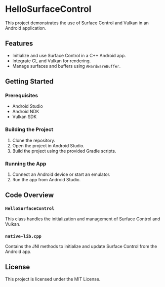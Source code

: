 # HelloSurfaceControl

This project demonstrates the use of Surface Control and Vulkan in an Android application.

## Features

- Initialize and use Surface Control in a C++ Android app.
- Integrate GL and Vulkan for rendering.
- Manage surfaces and buffers using `AHardwareBuffer`.

## Getting Started

### Prerequisites

- Android Studio
- Android NDK
- Vulkan SDK

### Building the Project

1. Clone the repository.
2. Open the project in Android Studio.
3. Build the project using the provided Gradle scripts.

### Running the App

1. Connect an Android device or start an emulator.
2. Run the app from Android Studio.

## Code Overview

### `HelloSurfaceControl`

This class handles the initialization and management of Surface Control and Vulkan.

### `native-lib.cpp`

Contains the JNI methods to initialize and update Surface Control from the Android app.

## License

This project is licensed under the MIT License.